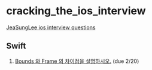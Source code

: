 # cracking_the_ios_interview
[JeaSungLee ios interview questions](https://github.com/JeaSungLEE/iOSInterviewquestions#readme)

## Swift
1. [Bounds 와 Frame 의 차이점을 설명하시오.](https://github.com/freeiosdevs/cracking_the_ios_interview/issues/2) (due 2/20)
